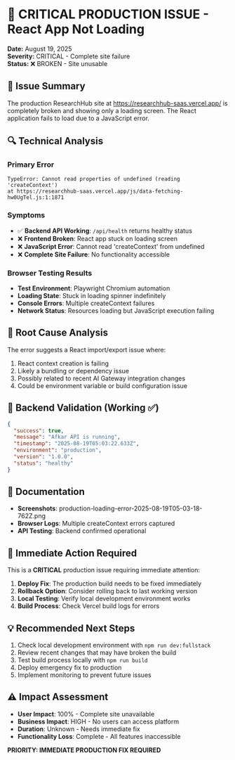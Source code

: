 # 🚨 CRITICAL PRODUCTION ISSUE - React App Not Loading
**Date:** August 19, 2025  
**Severity:** CRITICAL - Complete site failure  
**Status:** ❌ BROKEN - Site unusable  

## 🎯 Issue Summary
The production ResearchHub site at https://researchhub-saas.vercel.app/ is completely broken and showing only a loading screen. The React application fails to load due to a JavaScript error.

## 🔍 Technical Analysis

### Primary Error
```
TypeError: Cannot read properties of undefined (reading 'createContext')
at https://researchhub-saas.vercel.app/js/data-fetching-hw0UgTel.js:1:1871
```

### Symptoms
- ✅ **Backend API Working**: `/api/health` returns healthy status
- ❌ **Frontend Broken**: React app stuck on loading screen
- ❌ **JavaScript Error**: Cannot read 'createContext' from undefined
- ❌ **Complete Site Failure**: No functionality accessible

### Browser Testing Results
- **Test Environment**: Playwright Chromium automation
- **Loading State**: Stuck in loading spinner indefinitely
- **Console Errors**: Multiple createContext failures
- **Network Status**: Resources loading but JavaScript execution failing

## 🧩 Root Cause Analysis
The error suggests a React import/export issue where:
1. React context creation is failing
2. Likely a bundling or dependency issue
3. Possibly related to recent AI Gateway integration changes
4. Could be environment variable or build configuration issue

## 🚀 Backend Validation (Working ✅)
```json
{
  "success": true,
  "message": "Afkar API is running",
  "timestamp": "2025-08-19T05:03:22.633Z",
  "environment": "production",
  "version": "1.0.0",
  "status": "healthy"
}
```

## 📸 Documentation
- **Screenshots**: production-loading-error-2025-08-19T05-03-18-762Z.png
- **Browser Logs**: Multiple createContext errors captured
- **API Testing**: Backend confirmed operational

## 🔧 Immediate Action Required
This is a **CRITICAL** production issue requiring immediate attention:

1. **Deploy Fix**: The production build needs to be fixed immediately
2. **Rollback Option**: Consider rolling back to last working version
3. **Local Testing**: Verify local development environment works
4. **Build Process**: Check Vercel build logs for errors

## 💡 Recommended Next Steps
1. Check local development environment with `npm run dev:fullstack`
2. Review recent changes that may have broken the build
3. Test build process locally with `npm run build`
4. Deploy emergency fix to production
5. Implement monitoring to prevent future issues

## ⚠️ Impact Assessment
- **User Impact**: 100% - Complete site unavailable
- **Business Impact**: HIGH - No users can access platform
- **Duration**: Unknown - Needs immediate fix
- **Functionality Loss**: Complete - All features inaccessible

**PRIORITY: IMMEDIATE PRODUCTION FIX REQUIRED**
